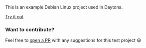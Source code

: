 This is an example Debian Linux project used in Daytona.

[Try it out](https://daytona.io/#https://github.com/daytonaio-templates/base-debian)
### Want to contribute?

Feel free to [open a PR](https://github.com/daytonaio-templates/base-debian) with any suggestions for this test project 😃 